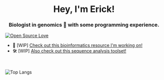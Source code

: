 <h1 align="center">Hey, I'm Erick!</h1>
<h3 align="center">Biologist in genomics 🧬 with some programming experience.</h3>

[![Open Source Love](https://badges.frapsoft.com/os/v1/open-source.svg?v=102)](https://github.com/ellerbrock/open-source-badge/)

<p align="left">
</p>

- 📖 [WIP] [Check out this bioinformatics resource I'm working on!](https://erick-samera.gitbook.io/introduction-to-applied-bioinformatics/)
- 🛠️ [WIP] [Also check out this sequence analysis toolset!](https://ericksamera-abi-sauce-main-349h0c.streamlit.app/)

<br>

![Top Langs](https://github-readme-stats.vercel.app/api/top-langs/?username=ericksamera&layout=compact)

<!--
**ericksamera/ericksamera** is a ✨ _special_ ✨ repository because its `README.md` (this file) appears on your GitHub profile.

Here are some ideas to get you started:

- 🔭 I’m currently working on ...
- 🌱 I’m currently learning ...
- 👯 I’m looking to collaborate on ...
- 🤔 I’m looking for help with ...
- 💬 Ask me about ...
- 📫 How to reach me: ...
- 😄 Pronouns: ...
- ⚡ Fun fact: ...
-->
